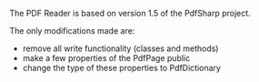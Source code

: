 The PDF Reader is based on version 1.5 of the PdfSharp project.

The only modifications made are:

* remove all write functionality (classes and methods)
* make a few properties of the PdfPage public
* change the type of these properties to PdfDictionary
